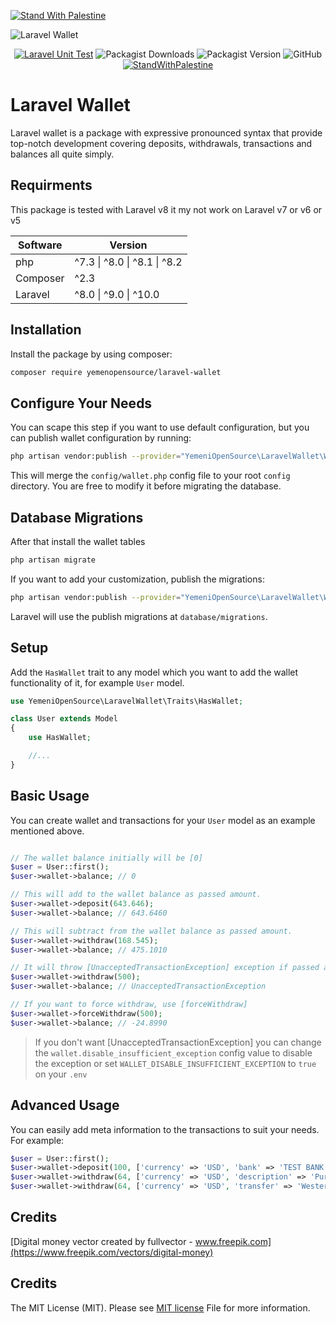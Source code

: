 [![Stand With Palestine](https://raw.githubusercontent.com/TheBSD/StandWithPalestine/main/banner-no-action.svg)](https://TheBSD.github.io/StandWithPalestine/)

![Laravel Wallet](./images/yos-laravel-wallet.svg)

<div style="text-align: center;">

[![Laravel Unit Test](https://github.com/Yemeni-Open-Source/laravel-wallet/actions/workflows/laravel-unit-test.yml/badge.svg)](https://github.com/Yemeni-Open-Source/laravel-wallet/actions/workflows/laravel-unit-test.yml)
![Packagist Downloads](https://img.shields.io/packagist/dt/Yemeni-Open-Source/laravel-wallet?color=blue&label=Downloads&logo=packagist&logoColor=white)
![Packagist Version](https://img.shields.io/packagist/v/Yemeni-Open-Source/laravel-wallet?color=green&label=Version&logo=laravel&logoColor=white)
![GitHub](https://img.shields.io/github/license/Yemeni-Open-Source/laravel-wallet?logo=Open%20Source%20Initiative&label=License&logoColor=white&color=blueviolet)
[![StandWithPalestine](https://raw.githubusercontent.com/TheBSD/StandWithPalestine/main/badges/StandWithPalestine.svg)](https://github.com/TheBSD/StandWithPalestine/blob/main/docs/README.md)


</div>

# Laravel Wallet

Laravel wallet is a package with expressive pronounced syntax that provide top-notch development covering deposits, withdrawals, transactions and balances all quite simply.

## Requirments

This package is tested with Laravel v8 it my not work on Laravel v7 or v6 or v5

|Software|Version|
|-|-|
| php | ^7.3 &#124; ^8.0 &#124; ^8.1 &#124; ^8.2 |
| Composer | ^2.3 |
| Laravel | ^8.0 &#124; ^9.0 &#124; ^10.0 |

## Installation

Install the package by using composer:

```sh
composer require yemenopensource/laravel-wallet
```

## Configure Your Needs

You can scape this step if you want to use default configuration, but you can publish wallet configuration by running:

```sh
php artisan vendor:publish --provider="YemeniOpenSource\LaravelWallet\WalletServiceProvider" --tag=config
```

This will merge the ```config/wallet.php``` config file to your root ```config``` directory. You are free to modify it before migrating the database.

## Database Migrations

After that install the wallet tables

```sh
php artisan migrate
```

If you want to add your customization, publish the migrations:

```sh
php artisan vendor:publish --provider="YemeniOpenSource\LaravelWallet\WalletServiceProvider" --tag=migrations
```

Laravel will use the publish migrations at ```database/migrations```.

## Setup

Add the ```HasWallet``` trait to any model which you want to add the wallet functionality of it, for example ```User``` model.

```php
use YemeniOpenSource\LaravelWallet\Traits\HasWallet;

class User extends Model
{
    use HasWallet;

    //...
}
```

## Basic Usage

You can create wallet and transactions for your ```User``` model as an example mentioned above.

```php

// The wallet balance initially will be [0]
$user = User::first();
$user->wallet->balance; // 0

// This will add to the wallet balance as passed amount.
$user->wallet->deposit(643.646);
$user->wallet->balance; // 643.6460

// This will subtract from the wallet balance as passed amount.
$user->wallet->withdraw(168.545);
$user->wallet->balance; // 475.1010

// It will throw [UnacceptedTransactionException] exception if passed amount greater wallet balance 
$user->wallet->withdraw(500);
$user->wallet->balance; // UnacceptedTransactionException

// If you want to force withdraw, use [forceWithdraw]
$user->wallet->forceWithdraw(500);
$user->wallet->balance; // -24.8990
```

> If you don't want [UnacceptedTransactionException] you can change the `wallet.disable_insufficient_exception` config value to disable the exception or set `WALLET_DISABLE_INSUFFICIENT_EXCEPTION` to `true` on your `.env`

## Advanced Usage

You can easily add meta information to the transactions to suit your needs. For example:

```php
$user = User::first();
$user->wallet->deposit(100, ['currency' => 'USD', 'bank' => 'TEST BANK']);
$user->wallet->withdraw(64, ['currency' => 'USD', 'description' => 'Purchase of Item #101']);
$user->wallet->withdraw(64, ['currency' => 'USD', 'transfer' => 'Western union tracking number #101']);
```

## Credits

[Digital money vector created by fullvector - www.freepik.com](https://www.freepik.com/vectors/digital-money)

## Credits

The MIT License (MIT). Please see [MIT license](LICENSE) File for more information.
